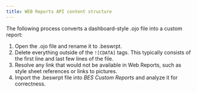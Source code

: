 ```yaml
---
title: WEB Reports API content structure
---
```


The following process converts a dashboard-style .ojo file into a custom report:
1. Open the .ojo file and rename it to .beswrpt.
2. Delete everything outside of the ```![CDATA]``` tags. This typically consists of the
first line and last few lines of the file.
3. Resolve any link that would not be available in Web Reports, such as style
sheet references or links to pictures.
4. Import the .beswrpt file into *BES Custom Reports* and analyze it for correctness.



